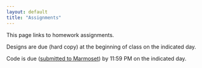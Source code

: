 ```yaml
---
layout: default
title: "Assignments"
---
```


This page links to homework assignments.

Designs are due (hard copy) at the beginning of class on the indicated day.

Code is due (<a href="../submitting.html">submitted to Marmoset</a>) by 11:59 PM on the indicated day.
<!--
Assignment | File | Due date(s)
---------- | ---- | -----------
[Assignment 1: Freefalling](assign01.html) | [CS101\_Assign01.zip](CS101_Assign01.zip) | Design: Fri, Sept 4th<br>Code: Thurs, Sept 9th -->

<!--
[Assignment 2: Calendar](assign02.html) | [CS101\_Assign02.zip](CS101_Assign02.zip) | MS1 Design: Thurs, Feb 13th<br>MS1 Code: Tues, Feb 17th<br>MS2 Design: Thur, Feb 19th<br>MS2 Code: Tues, Feb 24th
[Assignment 3: Dominoes](assign03.html) | [CS101\_Assign03.zip](CS101_Assign03.zip) | MS1 Code: Tues, Mar 17th<br>MS2 Design: Thur, Mar 19th<br>MS2 Code: Tues, Mar 24th
[Assignment 4: Roulette](assign04.html) | [CS101\_Assign04.zip](CS101_Assign04.zip) | Code: Wed, Apr 1st
[Assignment 5: Struct Exercises](assign05.html) | n/a | Tues, Apr 21st
[Assignment 6: Chomp! Chomp! Chomp!](assign06.html) | [CS101\_Assign06.zip](CS101_Assign06.zip) | MS1 Code: Thurs, Apr 30th<br>MS2 Code: Thurs, May 7th
-->

<!-- vim:set wrap: ­-->
<!-- vim:set linebreak: -->
<!-- vim:set nolist: -->
